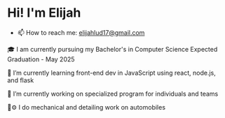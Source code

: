 # Hi! I'm Elijah

- 📫 How to reach me: elijahlud17@gmail.com

🎓 I am currently pursuing my Bachelor's in Computer Science
Expected Graduation - May 2025

🌱 I’m currently learning front-end dev in JavaScript using react, node.js, and flask

🔭 I’m currently working on specialized program for individuals and teams

🧰⚙️ I do mechanical and detailing work on automobiles

<!--
**eludwig17/eludwig17** is a ✨ _special_ ✨ repository because its `README.md` (this file) appears on your GitHub profile.

Here are some ideas to get you started:


- 🌱 I’m currently learning ...
- 👯 I’m looking to collaborate on ...
- 🤔 I’m looking for help with ...
- 💬 Ask me about ...
- 📫 How to reach me: ...
- 😄 Pronouns: ...
- ⚡ Fun fact: ...
-->
